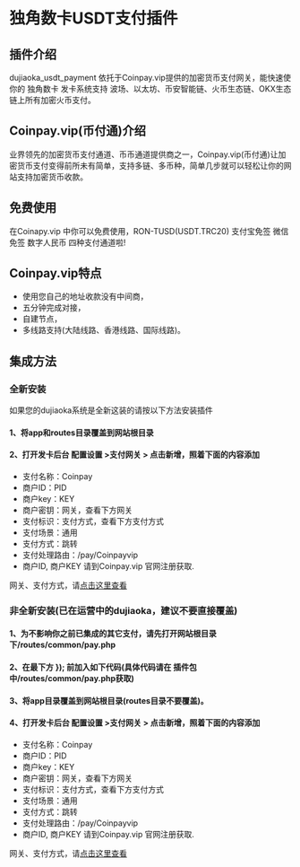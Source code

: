 # 独角数卡USDT支付插件
## 插件介绍
dujiaoka_usdt_payment 依托于Coinpay.vip提供的加密货币支付网关，能快速使你的 独角数卡 发卡系统支持 波场、以太坊、币安智能链、火币生态链、OKX生态链上所有加密火币支付。
## Coinpay.vip(币付通)介绍
业界领先的加密货币支付通道、币币通道提供商之一，Coinpay.vip(币付通)让加密货币支付变得前所未有简单，支持多链、多币种，简单几步就可以轻松让你的网站支持加密货币收款。
## 免费使用
在Coinapy.vip 中你可以免费使用，RON-TUSD(USDT.TRC20)  支付宝免签  微信免签  数字人民币   四种支付通道啦!
## Coinpay.vip特点
- 使用您自己的地址收款没有中间商，
- 五分钟完成对接，
- 自建节点，
- 多线路支持(大陆线路、香港线路、国际线路)。

## 集成方法
### 全新安装
如果您的dujiaoka系统是全新这装的请按以下方法安装插件
#### 1、将app和routes目录覆盖到网站根目录
#### 2、打开发卡后台 配置设置 >支付网关 > 点击新增，照着下面的内容添加
- 支付名称：Coinpay
- 商户ID：PID
- 商户key：KEY
- 商户密钥：网关，查看下方网关
- 支付标识：支付方式，查看下方支付方式
- 支付场景：通用
- 支付方式：跳转
- 支付处理路由：/pay/Coinpayvip
- 商户ID, 商户KEY 请到Coinpay.vip 官网注册获取.

网关、支付方式，请[点击这里查看](https://callback.vip/news-details.php?id=14)

### 非全新安装(已在运营中的dujiaoka，建议不要直接覆盖)
#### 1、为不影响你之前已集成的其它支付，请先打开网站根目录下/routes/common/pay.php
#### 2、在最下方 }); 前加入如下代码(具体代码请在 插件包中/routes/common/pay.php获取)
#### 3、将app目录覆盖到网站根目录(routes目录不要覆盖)。
#### 4、打开发卡后台 配置设置 >支付网关 > 点击新增，照着下面的内容添加
- 支付名称：Coinpay
- 商户ID：PID
- 商户key：KEY
- 商户密钥：网关，查看下方网关
- 支付标识：支付方式，查看下方支付方式
- 支付场景：通用
- 支付方式：跳转
- 支付处理路由：/pay/Coinpayvip
- 商户ID, 商户KEY 请到Coinpay.vip 官网注册获取.

网关、支付方式，请[点击这里查看](https://callback.vip/news-details.php?id=14)
